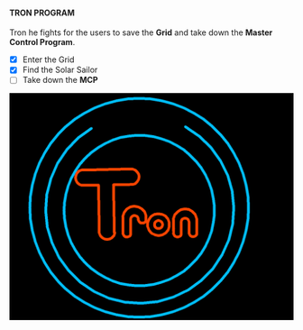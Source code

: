 #### TRON PROGRAM
Tron he fights for the users to save the **Grid** and take down the **Master Control Program**.

- [x] Enter the Grid
- [x] Find the Solar Sailor
- [ ] Take down the **MCP**

![Tron](/Tron.PNG)
